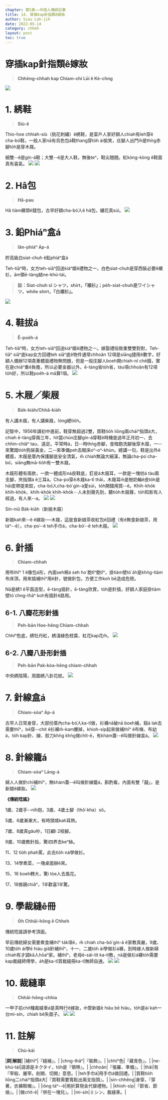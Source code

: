```yaml
---
chapter: 第5章——作田人傳統記事
title: 14. 穿插kap針指類ê嫁妝
author: Siau Lah-jih
date: 2022-05-14
category: chheh
layout: post
toc: true
---
```


# 穿插kap針指類ê嫁妝
> **Chhēng-chhah kap Chiam-chí Lūi ê Kè-chng**

![](../too5/18/86-針線籠仔.jpg)

# 1. 綉鞋
> **Siù-ê**

Thio-hoe chhiah-siù（挑花刺繡）ê綉鞋，是富戶人家好額人chiah有leh穿ê cha-bó͘鞋，一般人家nā有烏色包á鞋thang穿to̍h ài偷笑，庄腳人出門m̄是thǹg赤腳to̍h是穿木屐。

細雙--ê是gín-á鞋；大雙--ê是大人鞋，無後teⁿ，鞋尖翹翹。紅kòng-kòng ê鞋面真有喜氣。
![](../too5/18/77-綉鞋.jpg)
![](../too5/18/78-綉鞋.jpg)

# 2. Hâ包
> **Hâ-pau**

Hâ tiàm褲頭ê錢包，古早好額cha-bó͘人ê hâ包，繡花真súi。
![](../too5/18/79-縖包.jpg)

# 3. 鉛Phiáⁿ盒á 
> **Iân-phiáⁿ A̍p-á**

貯高級白siat-chuh ê鉛phiáⁿ盒á

Teh-tiāⁿ時，女方teh-siāⁿ回送kiáⁿ婿ê禮物之一，白色siat-chuh是穿西裝必要ê襯衫，ām領ē-tàng結ne-khú-tái。

> **註：Siat-chuh sī シャツ，shirt，『襯衫』；pe̍h-siat-chuh是ワイシャツ，white shirt，『白襯衫』。**

![](../too5/18/80.jpg)

# 4. 鞋拔á
> **Ê-poe̍h-á**

Teh-tiāⁿ時，女方teh-siāⁿ回送kiáⁿ婿ê禮物之一。嫁娶禮俗致重雙雙對對，Teh-tiāⁿ siāⁿ底kap女方回禮teh siāⁿ底ê物件通常chhoân 12項是siāng捷用ê數字，好額人備辦12項貴重體面禮物無問題，但是一般庄腳人boeh開chiah-nī chē錢，實在是chiâⁿ重ê負擔，所以必要金器以外，ē-tàng省to̍h省，tàu項chhoân有12項to̍h好，所以鞋poe̍h-á mā算1項。
![](../too5/18/81-鞋拔仔.jpg)

# 5. 木屐／柴屐
> **Ba̍k-kia̍h/Chhâ-kia̍h**

有人講木屐，有人講柴屐，lóng總tio̍h。

記智中，1956年讀初中進前，鞋穿無超過2雙，買鞋tio̍h liōng兩cháiⁿ指頭á大，chiah ē-tàng穿兩三年，hit當chūn庄腳gín-á穿鞋ê時機是過年正月初一、去chhin-chiâⁿ tau、遠足。平常時á，日--時thǹg赤腳，食暗飽洗腳後穿木屐，一--來驚踏tio̍h狗屎黃金，二--來準備peh去眠床oⁿ-oⁿ-khùn。總講一句，鞋是出外ê體面，木屐是厝內保護腳底安全清氣，m̄ chiah無論大細漢，無論cha-po͘ cha-bó͘，siāng無mā-tio̍h有一雙木屐。

木屐形體有兩款，一款一體成形ná皮鞋底，釘皮á木屐耳，一款是一塊枋á tàu兩支腳，夾指頭á ê三耳á。Cha-po͘穿ê木屐ka-tī thâi，木屐耳m̄是樹奶輪ê皮to̍h是hāi皮帶提來鉸，cha-bó͘人cha-bó͘ gín-á愛súi，to̍h開錢用買--ê。Khi̍h-kho̍k khi̍h-kho̍k、khi̍h-kho̍k khi̍h-kho̍k⋯人未到聲先到，聽tio̍h木屐聲，to̍h知影有人經過，有人來--a。
![](../too5/18/82-木屐.jpg)
![](../too5/18/82a-木屐柴屐.jpg)

Sin-niû Ba̍k-kia̍h（新娘木屐）

新娘kah來--ê ê嫁妝──木屐，這是食新娘茶收紅包ê回禮（有ê無食新娘茶，用táⁿ--ê），cha-po͘--ê teh手巾á，cha-bó͘--ê teh木屐。
![](../too5/18/83-木屐.jpg)

# 6. 針插
> **Chiam-chhah**

用布thīⁿ 1 ê像包á形，內面seh棉á seh ho͘ 飽tīⁿ飽tīⁿ，掛tiàm壁tó͘ a̍h是khǹg-tiàm布床頂，用來插補thīⁿ用ê針，號做針包，方便工作koh bē造成危險。

Nā是綉1 ê平面造型，ē-tàng插針，ē-tàng欣賞，to̍h是針插，好額人家庭掛tiàm壁tó͘ chng-thāⁿ koh有插針ê路用。

## 6-1. 八瓣花形針插
> **Peh-bān Hoe-hêng Chiam-chhah**

Chhíⁿ色底，綉牡丹紅，綉淺綠色枝葉、紅花kap花m̂。
![](../too5/18/84-針插.jpg)

## 6-2. 八瓣八卦形針插
> **Peh-bān Pak-kòa-hêng chiam-chhah**

中央綉陰陽，周圍綉八卦花紋。
![](../too5/18/85-針插.jpg)

# 7. 針線盒á
> **Chiam-sòaⁿ A̍p-á**

古早人日常身穿，大部份厝內cha-bó͘人ka-tī做，衫褲nā破nā boeh補，鈕á lak去需要thīⁿ，bē穿--chit ê衫褲m̄-kam擲掉，khioh-si̍p起來做補thīⁿ ê布條、布幼á，to̍h kap針、線、鉸刀khǹg khǹg做chi̍t-ē，有khàm蓋--ê叫做針線盒á。
![](../too5/18/86-針線籠仔.jpg)

# 8. 針線籠á
> **Chiam-sòaⁿ Láng-á**

婦人人做針chí補thīⁿ，無khàm蓋--ê叫做針線籠á，斟酌看，內面有雙「囍」，是新娘ê嫁妝。
![](../too5/18/87-針線籠仔.jpg)

**《傳統唸謠》**

1歲、2歲手--ni̍h抱，3歲、4歲土腳（thô͘-kha）sô。

5歲、6歲漸漸大，有時頭燒kah耳熱。

7歲、8歲真gâu吵，1日顧i 2枝腳。

9歲、10歲教針指，驚i四界去keⁿ絲。

11、12 tio̍h phah罵，此去tio̍h ná學做衫。

13、14學煮菜，一塊桌面辦ē來。

15、16 boeh轉大，驚i tòe人去風花。 

17、18做親chiâⁿ，1半歡喜1半驚。

# 9. 學裁縫ê冊
> **O̍h Chhâi-hông ê Chheh**

傳統唸謠請參考頂面。

早前傳統婦女需要煮食補thīⁿ ta̍k項ē，m̄ chiah cha-bó͘ gín-á ê家教真嚴，9歲、10歲to̍h ài學ē hiáu giâ針補thīⁿ，十一、二歲to̍h ài學做衫á褲，到時嫁人做新婦chiah有才調kā人hōaⁿ家。補thīⁿ，老母ē-sái-tit ka-tī教，nā是做衫á褲to̍h需要kap裁縫師傅學，a̍h是ka-tī買裁縫冊ka-tī無師自通。
![](../too5/18/88-裁縫冊.jpg)
![](../too5/18/89-裁縫冊.jpg)

# 10. 裁縫車
> **Chhâi-hông-chhia**

一甲子前chit種裁縫車á是真時行ê嫁妝，m̄管新娘ē hiáu bē hiáu，to̍h是ài kah一台mi-sín，chiah bē失面子。
![](../too5/18/90-裁縫車.jpg)
![](../too5/18/91-裁縫車鉸刀尺.jpg)

# 11. 註解
> **Chù-kái**

|**詞**|**解說**|
|補thīⁿ|『縫補』。|
|chng-thāⁿ|『裝飾』。|
|chhíⁿ色|『藏青色』。|
|ne-khú-tái|語源是ネクタイ，to̍h是『領帶』。|
|chhoân|『張羅、準備』。|
|thâi|有『宰殺、屠宰。剖開、切開』意思。|
|teh手巾á|用手巾á做回禮。|
|買鞋tio̍h liōng二cháiⁿ指頭á大|『買鞋需要寬鬆出兩支指頭』。|
|sin-chhēng|身穿，『穿著，衣褲鞋帽』。|
|iōng táⁿ--ê|用折算現金代替禮物。|
|khioh-si̍p|『節省、節儉』。|
|做chi̍t-ē|『併在一塊兒』。|
|mi-sín|ミシン，裁縫車。|
